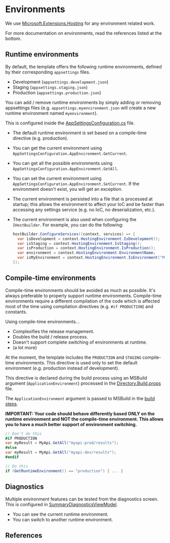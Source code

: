 # Environments

We use [Microsoft.Extensions.Hosting](https://www.nuget.org/packages/Microsoft.Extensions.Hosting) for any environment related work.

For more documentation on environments, read the references listed at the bottom.

## Runtime environments

By default, the template offers the following runtime environments, defined by their corresponding `appsettings` files.

- Development (`appsettings.development.json`)
- Staging (`appsettings.staging.json`)
- Production (`appsettings.production.json`)

You can add / remove runtime environments by simply adding or removing appsettings files (e.g. `appsettings.myenvironment.json` will create a new runtime environment named `myenvironment`).

This is configured inside the [AppSettingsConfiguration.cs](../src/app/ApplicationTemplate.Shared/Configuration/AppSettingsConfiguration.cs) file.

- The default runtime environment is set based on a compile-time directive (e.g. production).

- You can get the current environment using `AppSettingsConfiguration.AppEnvironment.GetCurrent`.

- You can get all the possible environments using `AppSettingsConfiguration.AppEnvironment.GetAll`.

- You can set the current environment using `AppSettingsConfiguration.AppEnvironment.SetCurrent`. If the environment doesn't exist, you will get an exception.

- The current environment is persisted into a file that is processed at startup; this allows the environment to affect your IoC and be faster than accessing any settings service (e.g. no IoC, no deserialization, etc.).

- The current environment is also used when configuring the `IHostBuilder`. For example, you can do the following:
  ```csharp
  hostBuilder.ConfigureServices((context, services) => {
    var isDevelopment = context.HostingEnvironment.IsDevelopment();
    var isStaging = context.HostingEnvironment.IsStaging();
    var isProduction = context.HostingEnvironment.IsProduction();
    var environment = context.HostingEnvironment.EnvironmentName;
    var isMyEnvironment = context.HostingEnvironment.IsEnvironment("MyEnvironment");
  });
  ```

## Compile-time environments

Compile-time environments should be avoided as much as possible. It's always preferable to properly support runtime environments. Compile-time environments require a different compilation of the code which is affected most of the time using compilation directives (e.g. `#if PRODUCTION`) and constants.

Using compile-time environments...

- Complexifies the release management.
- Doubles the build / release process.
- Doesn't support complete switching of environments at runtime.
- (a lot more)

At the moment, the template includes the `PRODUCTION` and `STAGING` compile-time environments. This directive is used only to set the default environment (e.g. production instead of development).

This directive is declared during the build process using an MSBuild argument (`ApplicationEnvironment`) processed in the [Directory.Build.props](../Directory.Build.props) file.

The `ApplicationEnvironment` argument is passed to MSBuild in the [build steps](../build/steps-build.yml).

**IMPORTANT: Your code should behave differently based ONLY on the runtime environment and NOT the compile-time environment. This allows you to have a much better support of environment switching.**

```csharp
// Don't do this
#if PRODUCTION
var myResult = MyApi.GetAll("myapi-prod/results");
#else
var myResult = MyApi.GetAll("myapi-dev/results");
#endif

// Do this
if (GetRuntimeEnvironment() == "production") { ... }
```

## Diagnostics

Multiple environment features can be tested from the diagnostics screen. This is configured in [SummaryDiagnosticsViewModel](../src/app/ApplicationTemplate.Shared/Presentation/Diagnostics/SummaryDiagnosticsViewModel.cs).

- You can see the current runtime environment. 
- You can switch to another runtime environment.

## References